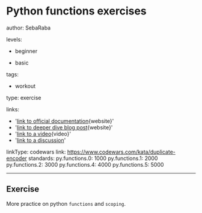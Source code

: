 # Python functions exercises
author: SebaRaba

levels:

  - beginner

  - basic


tags:

  - workout


type: exercise

links:

  - '[link to official documentation](https://www.python-course.eu/python3_functions.php){website}'
  - '[link to deeper dive blog post](https://www.digitalocean.com/community/tutorials/how-to-define-functions-in-python-3){website}'
  - '[link to a video](https://www.youtube.com/watch?v=9Os0o3wzS_I){video}'
  - '[link to a discussion](https://enki.com)'

linkType: codewars
link: https://www.codewars.com/kata/duplicate-encoder
standards:
  py.functions.0: 1000
  py.functions.1: 2000
  py.functions.2: 3000
  py.functions.4: 4000
  py.functions.5: 5000

---
## Exercise

More practice on python `functions` and `scoping`.
